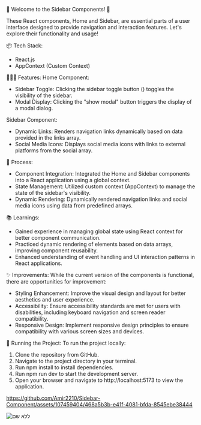 🎉 Welcome to the Sidebar Components! 🚀

These React components, Home and Sidebar, are essential parts of a user interface designed to provide navigation and interaction features. Let's explore their functionality and usage!

📦 Tech Stack:
* React.js
* AppContext (Custom Context)

👩🏽‍🍳 Features:
Home Component:
* Sidebar Toggle: Clicking the sidebar toggle button (<FaBars />) toggles the visibility of the sidebar.
* Modal Display: Clicking the "show modal" button triggers the display of a modal dialog.

Sidebar Component:
* Dynamic Links: Renders navigation links dynamically based on data provided in the links array.
* Social Media Icons: Displays social media icons with links to external platforms from the social array.

💭 Process:
* Component Integration: Integrated the Home and Sidebar components into a React application using a global context.
* State Management: Utilized custom context (AppContext) to manage the state of the sidebar's visibility.
* Dynamic Rendering: Dynamically rendered navigation links and social media icons using data from predefined arrays.

📚 Learnings:
* Gained experience in managing global state using React context for better component communication.
* Practiced dynamic rendering of elements based on data arrays, improving component reusability.
* Enhanced understanding of event handling and UI interaction patterns in React applications.

✨ Improvements:
While the current version of the components is functional, there are opportunities for improvement:

* Styling Enhancement: Improve the visual design and layout for better aesthetics and user experience.
* Accessibility: Ensure accessibility standards are met for users with disabilities, including keyboard navigation and screen reader compatibility.
* Responsive Design: Implement responsive design principles to ensure compatibility with various screen sizes and devices.

🚦 Running the Project: To run the project locally:

1. Clone the repository from GitHub.
2. Navigate to the project directory in your terminal.
3. Run npm install to install dependencies.
4. Run npm run dev to start the development server.
5. Open your browser and navigate to http://localhost:5173 to view the application.



https://github.com/Amir2210/Sidebar-Component/assets/107459404/468a5b3b-e41f-4081-bfda-8545ebe38444


![ללא שם](https://github.com/Amir2210/Sidebar-Component/assets/107459404/5e375775-a1a1-4a00-b527-83043b50aa2e)

